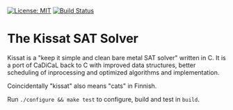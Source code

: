 [![License: MIT](https://img.shields.io/badge/License-MIT-yellow.svg)](https://opensource.org/licenses/MIT)
[![Build Status](https://travis-ci.org/arminbiere/kissat.svg?branch=master)](https://travis-ci.org/arminbiere/kissat)

The Kissat SAT Solver
=====================

Kissat is a "keep it simple and clean bare metal SAT solver" written in C.
It is a port of CaDiCaL back to C with improved data structures, better
scheduling of inprocessing and optimized algorithms and implementation.

Coincidentally "kissat" also means "cats" in Finnish.

Run `./configure && make test` to configure, build and test in `build`.
